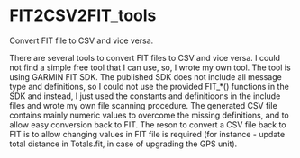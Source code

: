 # FIT2CSV2FIT_tools
Convert FIT file to CSV and vice versa. 

There are several tools to convert FIT files to CSV and vice versa. I could not find a simple free tool that I can use, so, I wrote my own tool.
The tool is using GARMIN FIT SDK. The published SDK does not include all message type and definitions, so I could not use the provided FIT_*() 
functions in the SDK and instead, I just used the constants and definitioons in the include files and wrote my own file scanning procedure.
The generated CSV file contains mainly numeric values to overcome the missing definitions, and to allow easy conversion back to FIT.
The reson to convert a CSV file back to FIT is to allow changing values in FIT file is required (for instance - update total distance in Totals.fit, in case of upgrading
the GPS unit).
